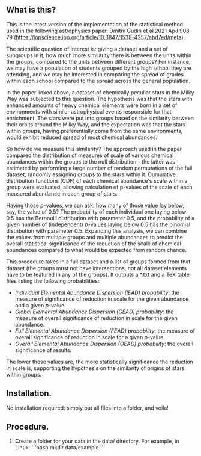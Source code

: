 ## What is this?
This is the latest version of the implementation of the statistical method used in the following astrophysics paper: Dmitrii Gudin et al 2021 ApJ 908 79 (https://iopscience.iop.org/article/10.3847/1538-4357/abd7ed/meta).

The scientific question of interest is: giving a dataset and a set of subgroups in it, how much more similarity there is between the units within the groups, compared to the units between different groups? For instance, we may have a population of students grouped by the high school they are attending, and we may be interested in comparing the spread of grades within each school compared to the spread across the general population.

In the paper linked above, a dataset of chemically peculiar stars in the Milky Way was subjected to this question. The hypothesis was that the stars with enhanced amounts of heavy chemical elements were born in a set of environments with similar astrophysical events responsible for that enrichment. The stars were put into groups based on the similarity between their orbits around the Milky Way, and the expectation was that the stars within groups, having preferentially come from the same environments, would exhibit reduced spread of most chemical abundances.

So how do we measure this similarity? The approach used in the paper compared the distribution of measures of scale of various chemical abundances within the groups to the null distribution - the latter was estimated by performing a large number of random permutations of the full dataset, randomly assigning groups to the stars within it. Cumulative distribution functions (CDF) of each chemical abundance's scale within a group were evaluated, allowing calculation of p-values of the scale of each measured abundance in each group of stars.

Having those $p$-values, we can ask: how many of those value lay below, say, the value of 0.5? The probability of each individual one laying below 0.5 has the Bernoulli distribution with parameter 0.5, and the probability of a given number of (independent) $p$-values laying below 0.5 has the binomial distribution with parameter 0.5. Expanding this analysis, we can combine the values from multiple groups and multiple abundances to predict the overall statistical significance of the reduction of the scale of chemical abundances compared to what would be expected from random chance.

This procedure takes in a full dataset and a list of groups formed from that dataset (the groups must not have intersections; not all dataset elements have to be featured in any of the groups). It outputs a \*.txt and a TeX table files listing the following probabilities:

* *Individual Elemental Abundance Dispersion (IEAD) probability*: the measure of significance of reduction in scale for the given abundance and a given $p$-value.
* *Global Elemental Abundance Dispersion (GEAD) probability*: the measure of overall significance of reduction in scale for the given abundance.
* *Full Elemental Abundance Dispersion (FEAD) probability*: the measure of overall significance of reduction in scale for a given $p$-value.
* *Overall Elemental Abundance Dispersion (OEAD) probability*: the overall significance of results.

The lower these values are, the more statistically significance the reduction in scale is, supporting the hypothesis on the similarity of origins of stars within groups.


## Installation.
No installation required: simply put all files into a folder, and voila!


## Procedure.
1. Create a folder for your data in the data/ directory. For example, in Linux:
'''bash
mkdir data/example
'''
